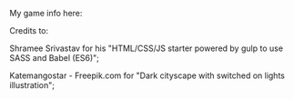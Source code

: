 My game info here:


Credits to:

Shramee Srivastav for his "HTML/CSS/JS starter powered by gulp to use SASS and Babel (ES6)";

Katemangostar - Freepik.com for "Dark cityscape with switched on lights illustration";